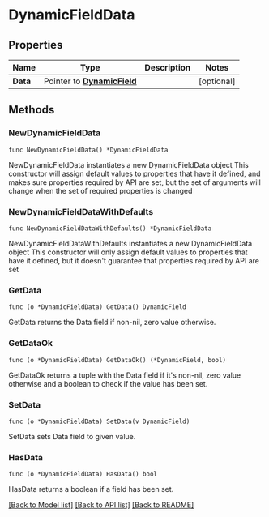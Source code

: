 # DynamicFieldData

## Properties

Name | Type | Description | Notes
------------ | ------------- | ------------- | -------------
**Data** | Pointer to [**DynamicField**](DynamicField.md) |  | [optional] 

## Methods

### NewDynamicFieldData

`func NewDynamicFieldData() *DynamicFieldData`

NewDynamicFieldData instantiates a new DynamicFieldData object
This constructor will assign default values to properties that have it defined,
and makes sure properties required by API are set, but the set of arguments
will change when the set of required properties is changed

### NewDynamicFieldDataWithDefaults

`func NewDynamicFieldDataWithDefaults() *DynamicFieldData`

NewDynamicFieldDataWithDefaults instantiates a new DynamicFieldData object
This constructor will only assign default values to properties that have it defined,
but it doesn't guarantee that properties required by API are set

### GetData

`func (o *DynamicFieldData) GetData() DynamicField`

GetData returns the Data field if non-nil, zero value otherwise.

### GetDataOk

`func (o *DynamicFieldData) GetDataOk() (*DynamicField, bool)`

GetDataOk returns a tuple with the Data field if it's non-nil, zero value otherwise
and a boolean to check if the value has been set.

### SetData

`func (o *DynamicFieldData) SetData(v DynamicField)`

SetData sets Data field to given value.

### HasData

`func (o *DynamicFieldData) HasData() bool`

HasData returns a boolean if a field has been set.


[[Back to Model list]](HOW-TO.md#documentation-for-models) [[Back to API list]](HOW-TO.md#documentation-for-api-endpoints) [[Back to README]](HOW-TO.md)


